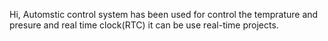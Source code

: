 Hi, 
  Automstic control system has been used for control the temprature and presure and real time clock(RTC)
  it can be use real-time projects.
  
